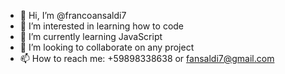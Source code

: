 - 👋 Hi, I’m @francoansaldi7
- 👀 I’m interested in learning how to code
- 🌱 I’m currently learning JavaScript
- 💞️ I’m looking to collaborate on any project
- 📫 How to reach me: +59898338638 or fansaldi7@gmail.com

<!---
francoansaldi7/francoansaldi7 is a ✨ special ✨ repository because its `README.md` (this file) appears on your GitHub profile.
You can click the Preview link to take a look at your changes.
--->
